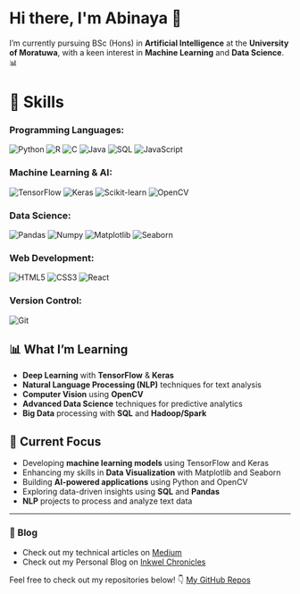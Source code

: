 # Hi there, I'm Abinaya 👋

I’m currently pursuing BSc (Hons) in **Artificial Intelligence** at the **University of Moratuwa**, with a keen interest in **Machine Learning** and **Data Science**. 📊

# 🚀 Skills

### Programming Languages:
![Python](https://img.shields.io/badge/-Python-3776AB?style=flat&logo=python&logoColor=white) 
![R](https://img.shields.io/badge/-R-276DC3?style=flat&logo=r&logoColor=white) 
![C](https://img.shields.io/badge/-C-00599C?style=flat&logo=c&logoColor=white) 
![Java](https://img.shields.io/badge/-Java-007396?style=flat&logo=java&logoColor=white) 
![SQL](https://img.shields.io/badge/-SQL-003B57?style=flat&logo=postgresql&logoColor=white) 
![JavaScript](https://img.shields.io/badge/-JavaScript-F7DF1E?style=flat&logo=javascript&logoColor=black)

### Machine Learning & AI:
![TensorFlow](https://img.shields.io/badge/-TensorFlow-FF6F00?style=flat&logo=tensorflow&logoColor=white) 
![Keras](https://img.shields.io/badge/-Keras-D00000?style=flat&logo=keras&logoColor=white) 
![Scikit-learn](https://img.shields.io/badge/-Scikit--learn-F7931E?style=flat&logo=scikit-learn&logoColor=white) 
![OpenCV](https://img.shields.io/badge/-OpenCV-5C3EE8?style=flat&logo=opencv&logoColor=white)

### Data Science:
![Pandas](https://img.shields.io/badge/-Pandas-150458?style=flat&logo=pandas&logoColor=white) 
![Numpy](https://img.shields.io/badge/-Numpy-013243?style=flat&logo=numpy&logoColor=white) 
![Matplotlib](https://img.shields.io/badge/-Matplotlib-003B57?style=flat&logo=matplotlib&logoColor=white) 
![Seaborn](https://img.shields.io/badge/-Seaborn-5D8B92?style=flat&logo=seaborn&logoColor=white)

### Web Development:
![HTML5](https://img.shields.io/badge/-HTML5-E34F26?style=flat&logo=html5&logoColor=white) 
![CSS3](https://img.shields.io/badge/-CSS3-1572B6?style=flat&logo=css3&logoColor=white) 
![React](https://img.shields.io/badge/-React-61DAFB?style=flat&logo=react&logoColor=black) 

### Version Control:
![Git](https://img.shields.io/badge/-Git-F05032?style=flat&logo=git&logoColor=white)


## 📊 What I’m Learning

- **Deep Learning** with **TensorFlow** & **Keras**
- **Natural Language Processing (NLP)** techniques for text analysis
- **Computer Vision** using **OpenCV**
- **Advanced Data Science** techniques for predictive analytics
- **Big Data** processing with **SQL** and **Hadoop/Spark**

## 🎯 Current Focus

- Developing **machine learning models** using TensorFlow and Keras
- Enhancing my skills in **Data Visualization** with Matplotlib and Seaborn
- Building **AI-powered applications** using Python and OpenCV
- Exploring data-driven insights using **SQL** and **Pandas**
- **NLP** projects to process and analyze text data

---
### 📝 Blog
- Check out my technical articles on [Medium](https://medium.com/@abi12subramaniam)
- Check out my Personal Blog on [Inkwel Chronicles](https://inkwellchronicles360.wordpress.com/) 


Feel free to check out my repositories below! 👇
[My GitHub Repos](https://github.com/Abinaya-Subramaniam?tab=repositories)
